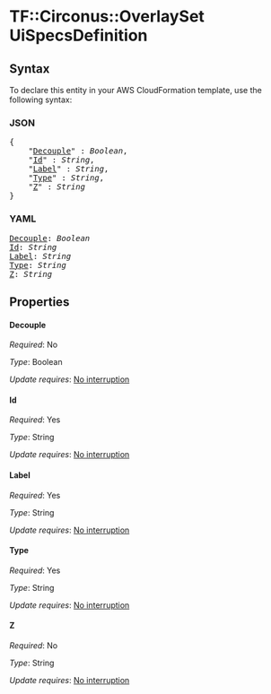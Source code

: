 # TF::Circonus::OverlaySet UiSpecsDefinition

## Syntax

To declare this entity in your AWS CloudFormation template, use the following syntax:

### JSON

<pre>
{
    "<a href="#decouple" title="Decouple">Decouple</a>" : <i>Boolean</i>,
    "<a href="#id" title="Id">Id</a>" : <i>String</i>,
    "<a href="#label" title="Label">Label</a>" : <i>String</i>,
    "<a href="#type" title="Type">Type</a>" : <i>String</i>,
    "<a href="#z" title="Z">Z</a>" : <i>String</i>
}
</pre>

### YAML

<pre>
<a href="#decouple" title="Decouple">Decouple</a>: <i>Boolean</i>
<a href="#id" title="Id">Id</a>: <i>String</i>
<a href="#label" title="Label">Label</a>: <i>String</i>
<a href="#type" title="Type">Type</a>: <i>String</i>
<a href="#z" title="Z">Z</a>: <i>String</i>
</pre>

## Properties

#### Decouple

_Required_: No

_Type_: Boolean

_Update requires_: [No interruption](https://docs.aws.amazon.com/AWSCloudFormation/latest/UserGuide/using-cfn-updating-stacks-update-behaviors.html#update-no-interrupt)

#### Id

_Required_: Yes

_Type_: String

_Update requires_: [No interruption](https://docs.aws.amazon.com/AWSCloudFormation/latest/UserGuide/using-cfn-updating-stacks-update-behaviors.html#update-no-interrupt)

#### Label

_Required_: Yes

_Type_: String

_Update requires_: [No interruption](https://docs.aws.amazon.com/AWSCloudFormation/latest/UserGuide/using-cfn-updating-stacks-update-behaviors.html#update-no-interrupt)

#### Type

_Required_: Yes

_Type_: String

_Update requires_: [No interruption](https://docs.aws.amazon.com/AWSCloudFormation/latest/UserGuide/using-cfn-updating-stacks-update-behaviors.html#update-no-interrupt)

#### Z

_Required_: No

_Type_: String

_Update requires_: [No interruption](https://docs.aws.amazon.com/AWSCloudFormation/latest/UserGuide/using-cfn-updating-stacks-update-behaviors.html#update-no-interrupt)

